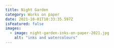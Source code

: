 ```yaml
---
title: Night Garden
category: Works on paper
date: 2021-10-01T10:33:35.597Z
isFeatured: false
images:
  - image: night-garden-inks-on-paper-2021.jpg
    alt: "inks and watercolours"
---
```

